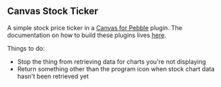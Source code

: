 ## Canvas Stock Ticker

A simple stock price ticker in a [Canvas for Pebble](http://pebblecanvas.blogspot.com/) plugin. The documentation on how to build these plugins lives [here](http://pebblecanvas.blogspot.com/p/plugins.html).

Things to do:

* Stop the thing from retrieving data for charts you're not displaying
* Return something other than the program icon when stock chart data hasn't been retrieved yet
